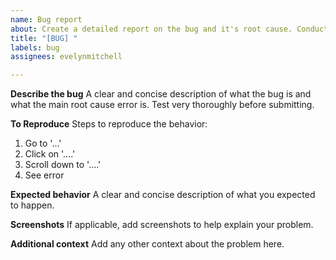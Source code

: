 ```yaml
---
name: Bug report
about: Create a detailed report on the bug and it's root cause. Conduct root cause error analysis
title: "[BUG] "
labels: bug
assignees: evelynmitchell

---
```


**Describe the bug**
A clear and concise description of what the bug is and what the main root cause error is. Test very thoroughly before submitting.

**To Reproduce**
Steps to reproduce the behavior:
1. Go to '...'
2. Click on '....'
3. Scroll down to '....'
4. See error

**Expected behavior**
A clear and concise description of what you expected to happen.

**Screenshots**
If applicable, add screenshots to help explain your problem.

**Additional context**
Add any other context about the problem here.

